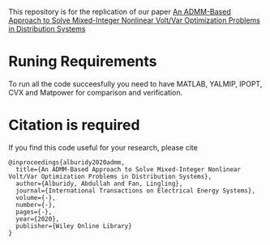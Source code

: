 This repository is for the replication of our paper [An ADMM-Based Approach to Solve Mixed-Integer Nonlinear Volt/Var Optimization Problems in Distribution Systems](https://Link)


# Runing Requirements
To run all the code succeesfully you need to have MATLAB, YALMIP, IPOPT, CVX and Matpower for comparison and verification.


# Citation is required
If you find this code useful for your research, please cite
```
@inproceedings{alburidy2020admm,
  title={An ADMM-Based Approach to Solve Mixed-Integer Nonlinear Volt/Var Optimization Problems in Distribution Systems},
  author={Alburidy, Abdullah and Fan, Lingling},
  journal={International Transactions on Electrical Energy Systems},
  volume={-},
  number={-},
  pages={-},
  year={2020},
  publisher={Wiley Online Library}
}
```
